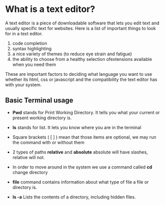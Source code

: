 # What is a text editor? #
A text editor is a piece of downloadable software that lets you edit text and usually specific text for websites. 
Here is a list of important things to look for in a text editor.

1. code completion 
2. syntax highlighting
3. a nice variety of themes (to reduce eye strain and fatigue)
4. the ability to choose from a healthy selection ofextensions available when you need them

These are important factors to deciding what language you want to use whether its html, css or javascript and the compatibility the
text editor has with your system.

## Basic Terminal usage ##
* **Pwd** stands for Print Working Directory. It tells you what your current or present working directory is.

* **ls** stands for list. It lets you know where you are in the terminal
* Square brackets ( [ ] ) mean that those items are optional, we may run the command with or without them
* 2 types of paths **relative** and **absolute** absolute will have slashes, relative will not.
* In order to move around in the system we use a command called **cd** change directory
* **file** command contains information about what type of file a file or directory is.
* **ls -a** Lists the contents of a directory, including hidden files.
